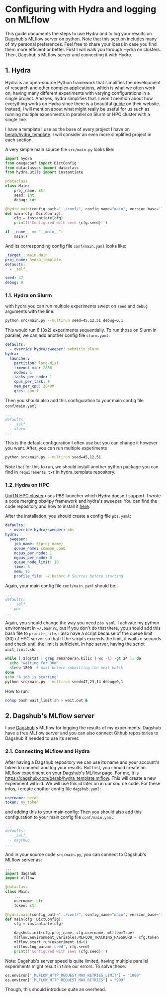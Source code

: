 # Configuring with Hydra and logging on MLflow

This guide documents the steps to use Hydra and to log your results on Dagshub's MLflow 
server on python. Note that this section includes many of my personal preferences. Feel 
free to share your ideas in case you find them more efficient or better.
First I will walk you through Hydra on clusters. Then, Dagshub's MLflow server and connecting it with Hydra.

## 1. Hydra
Hydra is an open-source Python framework that simplifies the development of research and 
other complex applications, which is what we often work on, having many different 
experiments with varying configurations in a single project. And yes, hydra simplifies 
that. I won't mention about how everything works on Hydra since there is a beautiful
[guide](https://hydra.cc/docs/intro/) on their website. Instead, I will mention about 
what might really be useful for us such as running multiple experiments in parallel on 
Slurm or HPC cluster with a single line.


I have a template I use as the base of every project I have on
[berab/hydra_template](github.com/berab/hydra_template). I will consider an even 
more simplified project in each section. 

A very simple main source file `src/main.py` looks like:
```python
import hydra
from omegaconf import DictConfig
from dataclasses import dataclass
from hydra.utils import instantiate

@dataclass
class Main:
    proj_name: str
    seed: int
    debug: int

@hydra.main(config_path="../conf/", config_name="main", version_base='1.2')
def main(cfg: DictConfig):
    cfg = instantiate(cfg)
    print(f'Configured with seed {cfg.seed}!')

if __name__ == "__main__":
    main()
```
And its corresponding config file `conf/main.yaml` looks like:
```yaml
_target_: main.Main
proj_name: hydra_template
defaults:
  - _self_

seed: 47
debug: 0
```

### 1.1. Hydra on Slurm

with hydra you can run multiple experiments swept on `seed` and `debug` arguments
with the line:
```sh
python src/main.py --multirun seed=45,12,51 debug=0,1
```
This would run 6 (3x2) experiments sequentially. To run those on Slurm in parallel, we
can add another config file `slurm.yaml`:
```yaml
defaults:
  - override hydra/sweeper: submitit_slurm
hydra:
  launcher:
    partition: long-disi
    timeout_min: 2880
    nodes: 1
    tasks_per_node: 1
    cpus_per_task: 8
    mem_per_cpu: 2048M
    gres: gpu:1
```

Then you should also add this configuration to your main config file `conf/main.yaml`:
```yaml
...
defaults:
  - _self_
  - slurm
...
```

This is the default configuration I often use but you can change it however you want.
After, you can run multiple experiments
```sh
python src/main.py --multirun seed=45,12,51
```
Note that for this to run, we should install another python package you can find in
`requirements.txt` in hydra_template repository.

### 1.2. Hydra on HPC
[hpc_url]: https://docs.google.com/document/d/1u8aIAxgXTUoavdkOkAA5DX-COn0NhYeqdg-uYGgcdGs/edit?tab=t.0
[pbs_launcher_repo]: https://github.com/berab/hydra/tree/main/plugins/pbs_launcher_plugin
[UniTN HPC cluster][hpc_url] uses PBS launcher which Hydra doesn't support. I wrote a 
code merging pbs4py framework and hydra's sweeper. You can find the code repository and
how to install it [here][pbs_launcher_repo].

After the installation, you should create a config file `pbs.yaml`:
```yaml
defaults:
  - override hydra/sweeper: pbs
hydra:
  sweeper:
    job_name: ${proj_name}
    queue_name: common_cpuQ
    ncpus_per_node: 1
    ngpus_per_node: 0
    queue_node_limit: 10
    time: 8
    mem: 16
    profile_file: ~/.bashrc # Sources before starting
```

Again, your main config file `conf/main.yaml` should be:
```yaml
...
defaults:
  - _self_
  - pbs
...
```
Again, you should change the way you need `pbs.yaml`. I activate my python environment
in `~/.bashrc`, but if you don't do that there, you should add this bash file 
to `profile_file`.
I also have a script because of the queue limit (30) of HPC server so that if the scripts 
exceeds the limit, it waits n seconds and check until the limit is sufficient. 
In hpc server, having the script `wait_limit.sh`:
```sh
while [ $(qstat | grep renanberan.kilic | wc -l) -gt 24 ]; do
  echo "waiting for 30m"
  sleep 1800  # Wait before submitting the next batch
done
echo "A job is starting"
python src/main.py --multirun seed=47,23,14 debug=0,1
```

How to run:
```sh
nohup bash wait_limit.sh > wait.out &
```

## 2. Dagshub's MLflow server
I use [Dagshub](https://dagshub.com)'s MLflow for logging the results of my 
experiments. Dagshub have a free MLflow server and you can also connect Github 
repositories to Dagshub if needed to use its server.

### 2.1. Connecting MLflow and Hydra
After having a Dagshub repository we can use its name and your account's token to 
connect and log your results.
But first, you should create an MLflow experiment on your Dagshub's MLflow page. 
For me, it is <https://dagshub.com/berab/hydra_template.mlflow>.
This will create a new experiment with id. We will use this id later on in our source code.
For these infos, i create another config file `dagshub.yaml`:
```yaml
username: berab
token: my_token
```
and adding this to your main config:
Then you should also add this configuration to your main config file `conf/main.yaml`:
```yaml
...
defaults:
  - _self_
  - dagshub
...
```

And in your source code `src/main.py`, you can connect to Dagshub's MLflow server as:
```python
...
import dagshub
import mlflow

@dataclass
class Main:
    ...
    username: str
    token: str

@hydra.main(config_path="../conf/", config_name="main", version_base='1.2')
def main(cfg: DictConfig):
    cfg = instantiate(cfg)

    dagshub.init(cfg.proj_name, cfg.username, mlflow=True)
    mlflow.environment_variables.MLFLOW_TRACKING_PASSWORD = cfg.token
    mlflow.start_run(experiment_id=0)
    mlflow.log_param('seed', cfg.seed)
    print(f'Configured with seed {cfg.seed}!')
```

Note: Dagshub's server speed is quite limited, having multiple parallel 
experiments might result in time our errors. To solve these:
```python
os.environ["_MLFLOW_HTTP_REQUEST_MAX_RETRIES_LIMIT"] = "1000"
os.environ["_MLFLOW_HTTP_REQUEST_MAX_RETRIES"] = "999"
```
Though, this should introduce quite an overhead.
